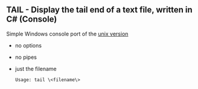 ﻿## TAIL - Display the tail end of a text file, written in C# (Console)

Simple Windows console port of the [unix version](https://en.wikipedia.org/wiki/Tail_(Unix))
- no options
- no pipes
- just the filename

      Usage: tail \<filename\>
